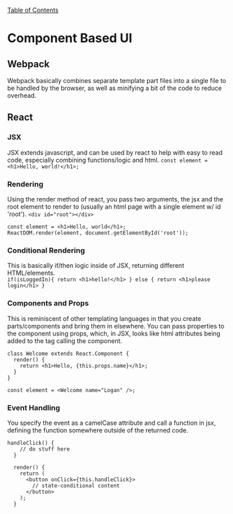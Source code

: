 [Table of Contents](https://github.com/logantscott/june2020_reading)

# Component Based UI  

## Webpack  
Webpack basically combines separate template part files into a single file to be handled by the browser, as well as minifying a bit of the code to reduce overhead.

## React  

### JSX  
JSX extends javascript, and can be used by react to help with easy to read code, especially combining functions/logic and html.
```const element = <h1>Hello, world!</h1>;```

### Rendering  
Using the render method of react, you pass two arguments, the jsx and the root element to render to (usually an html page with a single element w/ id 'root').
```<div id="root"></div>```
```
const element = <h1>Hello, world</h1>;
ReactDOM.render(element, document.getElementById('root'));
```

### Conditional Rendering  
This is basically if/then logic inside of JSX, returning different HTML/elements.  
```if(isLoggedIn){ return <h1>hello!</h1> } else { return <h1>please login</h1> }```

### Components and Props  
This is reminiscent of other templating languages in that you create parts/components and bring them in elsewhere. You can pass properties to the component using props, which, in JSX, looks like html attributes being added to the tag calling the component.  
```
class Welcome extends React.Component {
  render() {
    return <h1>Hello, {this.props.name}</h1>;
  }
}
```

```const element = <Welcome name="Logan" />;```

### Event Handling  
You specify the event as a camelCase attribute and call a function in jsx, defining the function somewhere outside of the returned code.
```
handleClick() {
    // do stuff here
  }

  render() {
    return (
      <button onClick={this.handleClick}>
        // state-conditional content
      </button>
    );
  }
```

